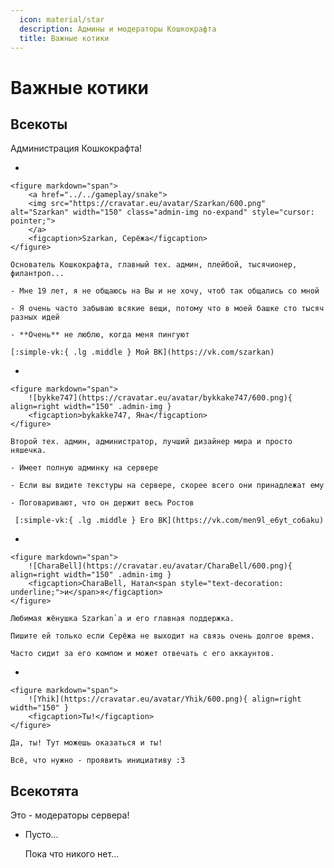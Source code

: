 ```yaml
---
  icon: material/star
  description: Админы и модераторы Кошкокрафта
  title: Важные котики
---
```


# Важные котики

## Всекоты

Администрация Кошкокрафта!

<div class="grid cards" markdown>

- 

    <figure markdown="span">
        <a href="../../gameplay/snake">
        <img src="https://cravatar.eu/avatar/Szarkan/600.png" alt="Szarkan" width="150" class="admin-img no-expand" style="cursor: pointer;">
        </a>
        <figcaption>Szarkan, Серёжа</figcaption>
    </figure>

    Основатель Кошкокрафта, главный тех. админ, плейбой, тысячионер, филантроп...

    - Мне 19 лет, я не общаюсь на Вы и не хочу, чтоб так общались со мной

    - Я очень часто забываю всякие вещи, потому что в моей башке сто тысяч разных идей

    - **Очень** не люблю, когда меня пингуют

    [:simple-vk:{ .lg .middle } Мой ВК](https://vk.com/szarkan)

-  

    <figure markdown="span">
        ![bykke747](https://cravatar.eu/avatar/bykkake747/600.png){ align=right width="150" .admin-img }
        <figcaption>bykakke747, Яна</figcaption>
    </figure>

    Второй тех. админ, администратор, лучший дизайнер мира и просто няшечка.

    - Имеет полную админку на сервере

    - Если вы видите текстуры на сервере, скорее всего они принадлежат ему

    - Поговаривают, что он держит весь Ростов

     [:simple-vk:{ .lg .middle } Его ВК](https://vk.com/men9l_e6yt_co6aku)

- 

    <figure markdown="span">
        ![CharaBell](https://cravatar.eu/avatar/CharaBell/600.png){ align=right width="150" .admin-img }
        <figcaption>CharaBell, Натал<span style="text-decoration: underline;">и</span>я</figcaption>
    </figure>

    Любимая жёнушка Szarkan`a и его главная поддержка.

    Пишите ей только если Серёжа не выходит на связь очень долгое время.

    Часто сидит за его компом и может отвечать с его аккаунтов.

-  

    <figure markdown="span">
        ![Yhik](https://cravatar.eu/avatar/Yhik/600.png){ align=right width="150" }
        <figcaption>Ты!</figcaption>
    </figure>

    Да, ты! Тут можешь оказаться и ты!

    Всё, что нужно - проявить инициативу :3

</div>

## Всекотята

Это - модераторы сервера!

<div class="grid cards" markdown>

- Пусто...

    Пока что никого нет...

</div>